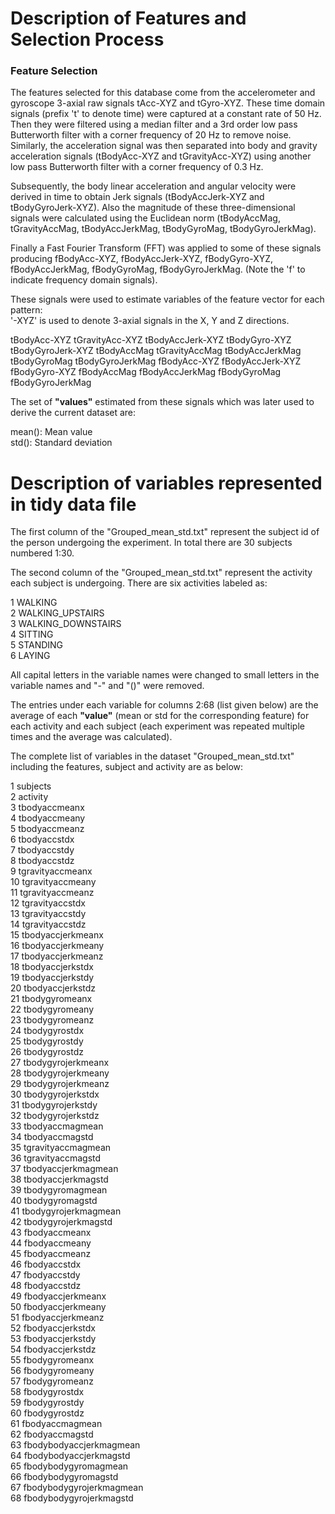 # Description of Features and Selection Process

### Feature Selection

The features selected for this database come from the accelerometer and gyroscope 3-axial raw signals tAcc-XYZ and tGyro-XYZ. These time domain signals (prefix 't' to denote time) were captured at a constant rate of 50 Hz. Then they were filtered using a median filter and a 3rd order low pass Butterworth filter with a corner frequency of 20 Hz to remove noise. Similarly, the acceleration signal was then separated into body and gravity acceleration signals (tBodyAcc-XYZ and tGravityAcc-XYZ) using another low pass Butterworth filter with a corner frequency of 0.3 Hz. 

Subsequently, the body linear acceleration and angular velocity were derived in time to obtain Jerk signals (tBodyAccJerk-XYZ and tBodyGyroJerk-XYZ). Also the magnitude of these three-dimensional signals were calculated using the Euclidean norm (tBodyAccMag, tGravityAccMag, tBodyAccJerkMag, tBodyGyroMag, tBodyGyroJerkMag). 

Finally a Fast Fourier Transform (FFT) was applied to some of these signals producing fBodyAcc-XYZ, fBodyAccJerk-XYZ, fBodyGyro-XYZ, fBodyAccJerkMag, fBodyGyroMag, fBodyGyroJerkMag. (Note the 'f' to indicate frequency domain signals). 

These signals were used to estimate variables of the feature vector for each pattern:  
'-XYZ' is used to denote 3-axial signals in the X, Y and Z directions.

tBodyAcc-XYZ
tGravityAcc-XYZ
tBodyAccJerk-XYZ
tBodyGyro-XYZ
tBodyGyroJerk-XYZ
tBodyAccMag
tGravityAccMag
tBodyAccJerkMag
tBodyGyroMag
tBodyGyroJerkMag
fBodyAcc-XYZ
fBodyAccJerk-XYZ
fBodyGyro-XYZ
fBodyAccMag
fBodyAccJerkMag
fBodyGyroMag
fBodyGyroJerkMag 

The set of **"values"** estimated from these signals which was later used to derive the current dataset are: 

mean(): Mean value  
std(): Standard deviation

# Description of variables represented in tidy data file

The first column of the "Grouped_mean_std.txt" represent the subject id of the person undergoing the experiment. In total there are 30 subjects numbered 1:30.

The second column of the "Grouped_mean_std.txt" represent the activity each subject is undergoing. There are six activities labeled as: 

1 WALKING  
2 WALKING_UPSTAIRS  
3 WALKING_DOWNSTAIRS  
4 SITTING  
5 STANDING  
6 LAYING  

All capital letters in the variable names were changed to small letters in the variable names and "-" and "()" were removed.

The entries under each variable for columns 2:68 (list given below) are the average of each **"value"** (mean or std for the corresponding feature) for each activity and each subject (each experiment was repeated multiple times and the average was calculated).

The complete list of variables in the dataset "Grouped_mean_std.txt" including the features, subject and activity are as below:

1 subjects  
2 activity  
3 tbodyaccmeanx  
4 tbodyaccmeany  
5 tbodyaccmeanz  
6 tbodyaccstdx  
7 tbodyaccstdy  
8 tbodyaccstdz  
9 tgravityaccmeanx  
10 tgravityaccmeany  
11 tgravityaccmeanz  
12 tgravityaccstdx  
13 tgravityaccstdy  
14 tgravityaccstdz  
15 tbodyaccjerkmeanx  
16 tbodyaccjerkmeany  
17 tbodyaccjerkmeanz  
18 tbodyaccjerkstdx  
19 tbodyaccjerkstdy  
20 tbodyaccjerkstdz  
21 tbodygyromeanx  
22 tbodygyromeany  
23 tbodygyromeanz  
24 tbodygyrostdx  
25 tbodygyrostdy  
26 tbodygyrostdz  
27 tbodygyrojerkmeanx  
28 tbodygyrojerkmeany  
29 tbodygyrojerkmeanz  
30 tbodygyrojerkstdx  
31 tbodygyrojerkstdy  
32 tbodygyrojerkstdz  
33 tbodyaccmagmean  
34 tbodyaccmagstd  
35 tgravityaccmagmean  
36 tgravityaccmagstd  
37 tbodyaccjerkmagmean  
38 tbodyaccjerkmagstd  
39 tbodygyromagmean  
40 tbodygyromagstd  
41 tbodygyrojerkmagmean  
42 tbodygyrojerkmagstd  
43 fbodyaccmeanx  
44 fbodyaccmeany  
45 fbodyaccmeanz  
46 fbodyaccstdx  
47 fbodyaccstdy  
48 fbodyaccstdz  
49 fbodyaccjerkmeanx  
50 fbodyaccjerkmeany  
51 fbodyaccjerkmeanz  
52 fbodyaccjerkstdx  
53 fbodyaccjerkstdy  
54 fbodyaccjerkstdz  
55 fbodygyromeanx  
56 fbodygyromeany  
57 fbodygyromeanz  
58 fbodygyrostdx  
59 fbodygyrostdy  
60 fbodygyrostdz  
61 fbodyaccmagmean  
62 fbodyaccmagstd  
63 fbodybodyaccjerkmagmean  
64 fbodybodyaccjerkmagstd  
65 fbodybodygyromagmean  
66 fbodybodygyromagstd  
67 fbodybodygyrojerkmagmean  
68 fbodybodygyrojerkmagstd  
